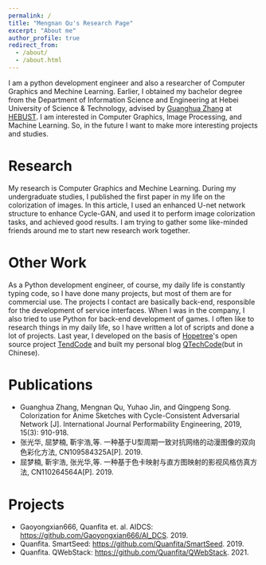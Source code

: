 ```yaml
---
permalink: /
title: "Mengnan Qu's Research Page"
excerpt: "About me"
author_profile: true
redirect_from: 
  - /about/
  - /about.html
---
```


I am a python development engineer and also a researcher of Computer Graphics and Mechine Learning. Earlier, I obtained my bachelor degree from the Department of Information Science and Engineering at Hebei University of Science & Technology, advised by [Guanghua Zhang](https://xxxy.web.hebust.edu.cn/jyjx/yjsjy/ssjy/guanghua.htm) at [HEBUST](https://www.hebust.edu.cn). I am interested in Computer Graphics, Image Processing, and Machine Learning. So, in the future I want to make more interesting projects and studies.

Research
======
My research is Computer Graphics and Mechine Learning. During my undergraduate studies, I published the first paper in my life on the colorization of images. In this article, I used an enhanced U-net network structure to enhance Cycle-GAN, and used it to perform image colorization tasks, and achieved good results. I am trying to gather some like-minded friends around me to start new research work together.

Other Work
======
As a Python development engineer, of course, my daily life is constantly typing code, so I have done many projects, but most of them are for commercial use. The projects I contact are basically back-end, responsible for the development of service interfaces. When I was in the company, I also tried to use Python for back-end development of games. I often like to research things in my daily life, so I have written a lot of scripts and done a lot of projects. Last year, I developed on the basis of [Hopetree](https://github.com/Hopetree)'s open source project [TendCode](https://tendcode.com) and built my personal blog [QTechCode](https://quanfita.cn)(but in Chinese).

Publications
======
* Guanghua Zhang, Mengnan Qu, Yuhao Jin, and Qingpeng Song. Colorization for Anime Sketches with Cycle-Consistent Adversarial Network [J]. International Journal Performability Engineering, 2019, 15(3): 910-918.
* 张光华, 屈梦楠, 靳宇浩,等. 一种基于U型周期一致对抗网络的动漫图像的双向色彩化方法, CN109584325A[P]. 2019.
* 屈梦楠, 靳宇浩, 张光华,等. 一种基于色卡映射与直方图映射的影视风格仿真方法, CN110264564A[P]. 2019.

Projects
======
* Gaoyongxian666, Quanfita et. al. AIDCS: https://github.com/Gaoyongxian666/AI_DCS. 2019.
* Quanfita. SmartSeed: https://github.com/Quanfita/SmartSeed. 2019.
* Quanfita. QWebStack: https://github.com/Quanfita/QWebStack. 2021.
